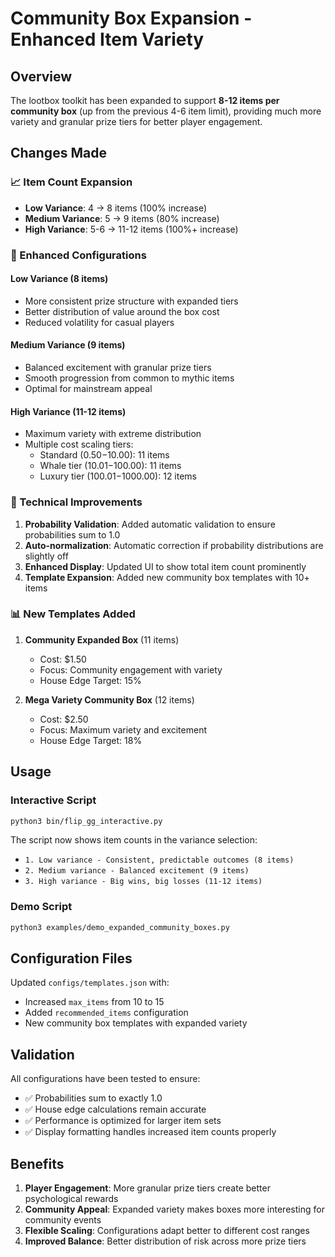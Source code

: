 # Community Box Expansion - Enhanced Item Variety

## Overview
The lootbox toolkit has been expanded to support **8-12 items per community box** (up from the previous 4-6 item limit), providing much more variety and granular prize tiers for better player engagement.

## Changes Made

### 📈 Item Count Expansion
- **Low Variance**: 4 → 8 items (100% increase)
- **Medium Variance**: 5 → 9 items (80% increase)  
- **High Variance**: 5-6 → 11-12 items (100%+ increase)

### 🎯 Enhanced Configurations

#### Low Variance (8 items)
- More consistent prize structure with expanded tiers
- Better distribution of value around the box cost
- Reduced volatility for casual players

#### Medium Variance (9 items)
- Balanced excitement with granular prize tiers
- Smooth progression from common to mythic items
- Optimal for mainstream appeal

#### High Variance (11-12 items)
- Maximum variety with extreme distribution
- Multiple cost scaling tiers:
  - Standard ($0.50-$10.00): 11 items
  - Whale tier ($10.01-$100.00): 11 items
  - Luxury tier ($100.01-$1000.00): 12 items

### 🔧 Technical Improvements

1. **Probability Validation**: Added automatic validation to ensure probabilities sum to 1.0
2. **Auto-normalization**: Automatic correction if probability distributions are slightly off
3. **Enhanced Display**: Updated UI to show total item count prominently
4. **Template Expansion**: Added new community box templates with 10+ items

### 📊 New Templates Added

1. **Community Expanded Box** (11 items)
   - Cost: $1.50
   - Focus: Community engagement with variety
   - House Edge Target: 15%

2. **Mega Variety Community Box** (12 items)
   - Cost: $2.50
   - Focus: Maximum variety and excitement
   - House Edge Target: 18%

## Usage

### Interactive Script
```bash
python3 bin/flip_gg_interactive.py
```

The script now shows item counts in the variance selection:
- `1. Low variance - Consistent, predictable outcomes (8 items)`
- `2. Medium variance - Balanced excitement (9 items)`
- `3. High variance - Big wins, big losses (11-12 items)`

### Demo Script
```bash
python3 examples/demo_expanded_community_boxes.py
```

## Configuration Files

Updated `configs/templates.json` with:
- Increased `max_items` from 10 to 15
- Added `recommended_items` configuration
- New community box templates with expanded variety

## Validation

All configurations have been tested to ensure:
- ✅ Probabilities sum to exactly 1.0
- ✅ House edge calculations remain accurate
- ✅ Performance is optimized for larger item sets
- ✅ Display formatting handles increased item counts properly

## Benefits

1. **Player Engagement**: More granular prize tiers create better psychological rewards
2. **Community Appeal**: Expanded variety makes boxes more interesting for community events
3. **Flexible Scaling**: Configurations adapt better to different cost ranges
4. **Improved Balance**: Better distribution of risk across more prize tiers
